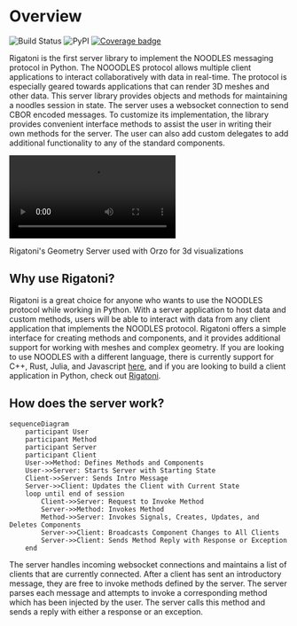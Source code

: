 # Overview

![Build Status](https://github.com/InsightCenterNoodles/Rigatoni/workflows/CI/badge.svg)
![PyPI](https://img.shields.io/pypi/v/Rigatoni)
[![Coverage badge](https://img.shields.io/endpoint?url=https://raw.githubusercontent.com/InsightCenterNoodles/Rigatoni/python-coverage-comment-action-data/endpoint.json&color=brightgreen)](https://htmlpreview.github.io/?https://github.com/InsightCenterNoodles/Rigatoni/blob/python-coverage-comment-action-data/htmlcov/index.html)

Rigatoni is the first server library to implement the NOODLES messaging protocol in Python. The NOOODLES protocol
allows multiple client applications to interact collaboratively with data in real-time. The protocol is especially 
geared towards applications that can render 3D meshes and other data.
This server library provides objects and methods for maintaining a noodles session in state.
The server uses a websocket connection to send CBOR encoded messages. To customize its implementation, the library 
provides convenient interface methods to assist the user in writing their own methods for the server. The user can
also add custom delegates to add additional functionality to any of the standard components.

<video autoplay loop src="assets/demo.mov"> video </video> 
<figcaption>Rigatoni's Geometry Server used with Orzo for 3d visualizations</figcaption>


## Why use Rigatoni?

Rigatoni is a great choice for anyone who wants to use the NOODLES protocol while working in Python. With a server
application to host data and custom methods, users will be able to interact with data from any client application that
implements the NOODLES protocol. Rigatoni offers a simple interface for creating methods and components, and it provides
additional support for working with meshes and complex geometry. If you are looking to use NOODLES with a different
language, there is currently support for C++, Rust, Julia, and Javascript 
[here](https://github.com/InsightCenterNoodles/), and if you are looking to build a client application in 
Python, check out [Rigatoni](https://insightcenternoodles.github.io/Penne/).

## How does the server work?

```mermaid
sequenceDiagram
    participant User
    participant Method
    participant Server
    participant Client
    User->>Method: Defines Methods and Components
    User->>Server: Starts Server with Starting State
    Client->>Server: Sends Intro Message
    Server->>Client: Updates the Client with Current State
    loop until end of session
        Client->>Server: Request to Invoke Method
        Server->>Method: Invokes Method
        Method->>Server: Invokes Signals, Creates, Updates, and Deletes Components
        Server->>Client: Broadcasts Component Changes to All Clients
        Server->>Client: Sends Method Reply with Response or Exception
    end
```

The server handles incoming websocket connections and maintains a list of clients that are currently connected. 
After a client has sent an introductory message, they are free to invoke methods defined by the server. The server 
parses each message and attempts to invoke a corresponding method which has been injected by the user. The server 
calls this method and sends a reply with either a response or an exception.
